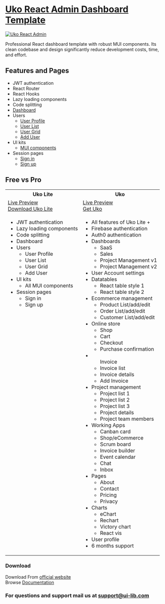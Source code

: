 <h1><a href="https://ui-lib.com/downloads/Uko-lite-react-dashboard/">Uko React Admin Dashboard Template</a></h1>

<a href="https://Uko-react-free.netlify.app/"><img alt="Uko React Admin" src="https://ui-lib.com/wp-content/uploads/2022/06/Uko-react-free.png" /></a>

<p>Professional React dashboard template with robust MUI components.
Its clean codebase and design significantly reduce development costs, time, and effort.</p>

<h2>Features and Pages</h2>
<ul>
  <li>JWT authentication</li>
  <li>React Router</li>
  <li>React Hooks</li>
  <li>Lazy loading components</li>
  <li>Code splitting</li>
  <li><a href="https://Uko-react-free.netlify.app/dashboard">Dashboard</a></li>
  <li>Users
    <ul>
      <li><a href="https://Uko-react-free.netlify.app/dashboard/user-profile">User Profile</a></li>
      <li><a href="https://Uko-react-free.netlify.app/dashboard/user-list">User List</a></li>
      <li><a href="https://Uko-react-free.netlify.app/dashboard/user-grid">User Grid</a></li>
      <li><a href="https://Uko-react-free.netlify.app/dashboard/add-user">Add User</a></li>
    </ul>
  </li>
  <li>UI kits
    <ul>
      <li><a href="https://mui.com/components/">MUI components</a></li>
    </ul>
  </li>
  <li>Session pages
    <ul>
      <li><a href="https://Uko-react-free.netlify.app/login">Sign in</a></li>
      <li><a href="https://Uko-react-free.netlify.app/register">Sign up</a></li>
    </ul>
  </li>
</ul>


<h2>Free vs Pro</h2>
<table>
<tr>
<th>Uko Lite</th>
<th>Uko</th>
</tr>
<tr>
<td>
<a href="https://Uko-react-free.netlify.app/">Live Preview</a> <br>
<a href="https://ui-lib.com/downloads/Uko-lite-react-dashboard/">Download Uko Lite</a>
</td>
<td>
<a href="https://Uko-react.vercel.app/dashboard/sales">Live Preview</a> <br>
<a href="https://mui.com/store/items/Uko-client-admin-dashboard/">Get Uko</a>
</td>
</tr>
<tr>
<td valign="top">
<ul>
  <li>JWT authentication</li>
  <li>Lazy loading components</li>
  <li>Code splitting</li>
  <li>Dashboard</li>
  <li>Users
    <ul>
      <li>User Profile</li>
      <li>User List</li>
      <li>User Grid</li>
      <li>Add User</li>
    </ul>
  </li>
  <li>UI kits
    <ul>
      <li>All MUI components</li>
    </ul>
  </li>
  <li>Session pages
    <ul>
      <li>Sign in</li>
      <li>Sign up</li>
    </ul>
  </li>
  </ul>
</td>
<td valign="top">
<ul>
  <li>All features of Uko Lite +</li>
  <li>Firebase authentication</li>
  <li>Auth0 authentication</li>
  <li>Dashboards
    <ul>
      <li>SaaS</li>
      <li>Sales</li>
      <li>Project Management v1</li>
      <li>Project Management v2</li>
    </ul>
  </li>
  <li>User Account settings</li>
  <li> Datatables
    <ul>
      <li>React table style 1</li>
      <li>React table style 2</li>
    </ul>
  </li>
  <li>Ecommerce management
    <ul>
      <li>Product List/add/edit</li>
      <li>Order List/add/edit</li>
      <li>Customer List/add/edit</li>
    </ul>
  </li>
  <li>Online store
    <ul>
      <li>Shop</li>
      <li>Cart</li>
      <li>Checkout</li>
      <li>Purchase confirmation</li>
    </ul>
  </li>
  <li>
  <ul> Invoice
    <li>Invoice list</li>
    <li>Invoice details</li>
    <li>Add Invoice</li>
  </ul>
  </li>
  <li>Project management
    <ul>
      <li>Project list 1</li>
      <li>Project list 2</li>
      <li>Project list 3</li>
      <li>Project details</li>
      <li>Project team members</li>
    </ul>
  </li>
  
  <li>Working Apps
    <ul>
      <li>Canban card</li>
      <li>Shop/eCommerce</li>
      <li>Scrum board</li>
      <li>Invoice builder</li>
      <li>Event calendar</li>
      <li>Chat</li>
      <li>Inbox</li>
    </ul>
  </li>
  <li>Pages
    <ul>
      <li>About</li>
      <li>Contact</li>
      <li>Pricing</li>
      <li>Privacy</li>
    </ul>
  </li>
  <li>Charts
    <ul>
      <li>eChart</li>
      <li>Rechart</li>
      <li>Victory chart</li>
      <li>React vis</li>
    </ul>
  </li>
  <li>User profile</li>
  <li>6 months support</li>

</ul>
</td>
</tr>
</table>


<h3>Download</h3>
Download From <a href="https://ui-lib.com/downloads/Uko-lite-react-client-admin-dashboard/">official website</a>
<br/>
Browse <a href="https://Uko-react-doc.vercel.app/">Documentation</a>

<h3>For questions and support mail us at <a href="mailto:support@ui-lib.com">support@ui-lib.com</a></h3>
